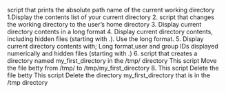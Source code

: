 script that prints the absolute path name of the current working directory
1.Display the contents list of your current directory
2. script that changes the working directory to the user’s home directory
3. Display current directory contents in a long format
4. Display current directory contents, including hidden files (starting with .). Use the long format.
5. Display current directory contents with; Long format,user and group IDs displayed numerically and hidden files (starting with .)
6. script that creates a directory named my_first_directory in the /tmp/ directory
This script Move the file betty from /tmp/ to /tmp/my_first_directory
8. This script Delete the file betty
This script Delete the directory my_first_directory that is in the /tmp directory
